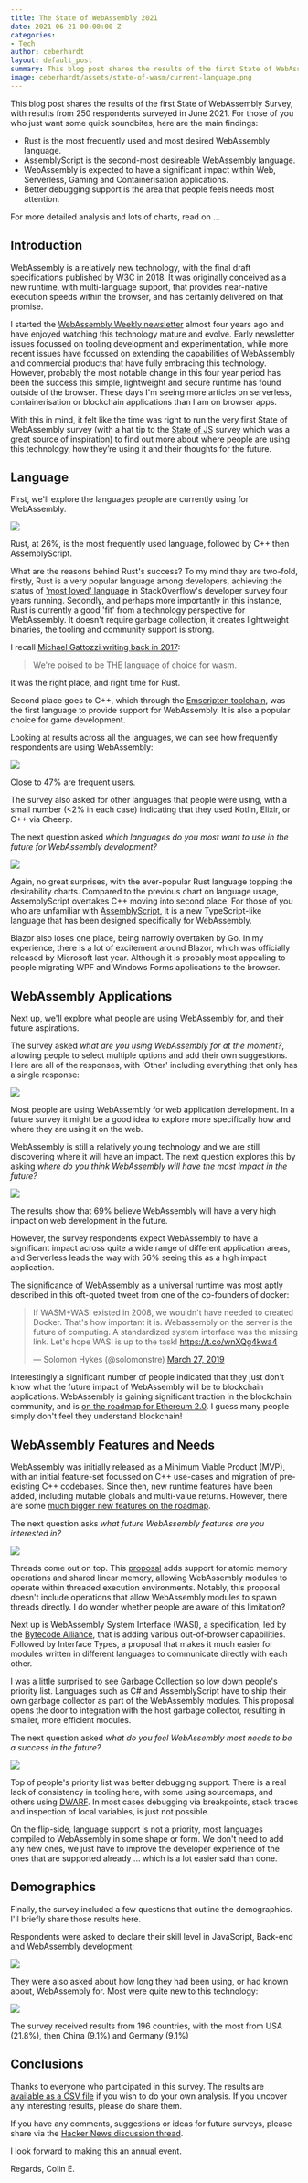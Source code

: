 ```yaml
---
title: The State of WebAssembly 2021
date: 2021-06-21 00:00:00 Z
categories:
- Tech
author: ceberhardt
layout: default_post
summary: This blog post shares the results of the first State of WebAssembly Survey, with results from 250 respondents surveyed in June 2021. We find that Rust is the most frequently used and most desired WebAssembly language and many other interesting results
image: ceberhardt/assets/state-of-wasm/current-language.png
---
```


This blog post shares the results of the first State of WebAssembly Survey, with results from 250 respondents surveyed in June 2021. For those of you who just want some quick soundbites, here are the main findings: 

 - Rust is the most frequently used and most desired WebAssembly language.
 - AssemblyScript is the second-most desireable WebAssembly language.
 - WebAssembly is expected to have a significant impact within Web, Serverless, Gaming and Containerisation applications.
 - Better debugging support is the area that people feels needs most attention.

 For more detailed analysis and lots of charts, read on ...

## Introduction

WebAssembly is a relatively new technology, with the final draft specifications published by W3C in 2018. It was originally conceived as a new runtime, with multi-language support, that provides near-native execution speeds within the browser, and has certainly delivered on that promise.

I started the [WebAssembly Weekly newsletter](https://wasmweekly.news/) almost four years ago and have enjoyed watching this technology mature and evolve. Early newsletter issues focussed on tooling development and experimentation, while more recent issues have focussed on extending the capabilities of WebAssembly and commercial products that have fully embracing this technology. However, probably the most notable change in this four year period has been the success this simple, lightweight and secure runtime has found outside of the browser. These days I'm seeing more articles on serverless, containerisation or blockchain applications than I am on browser apps.

With this in mind, it felt like the time was right to run the very first State of WebAssembly survey (with a hat tip to the [State of JS](https://stateofjs.com/) survey which was a great source of inspiration) to find out more about where people are using this technology, how they’re using it and their thoughts for the future.

## Language

First, we'll explore the languages people are currently using for WebAssembly.

<img src="{{site.baseurl}}/ceberhardt/assets/state-of-wasm/current-language.png"/>

Rust, at 26%, is the most frequently used language, followed by C++ then AssemblyScript.  

What are the reasons behind Rust's success? To my mind they are two-fold, firstly, Rust is a very popular language among developers, achieving the status of ['most loved' language](https://stackoverflow.blog/2020/01/20/what-is-rust-and-why-is-it-so-popular/) in StackOverflow's developer survey four years running. Secondly, and perhaps more importantly in this instance, Rust is currently a good 'fit' from a technology perspective for WebAssembly. It doesn't require garbage collection, it creates lightweight binaries, the tooling and community support is strong.

I recall [Michael Gattozzi writing back in 2017](https://blog.mgattozzi.dev/rust-wasm/):

> We're poised to be THE language of choice for wasm.

It was the right place, and right time for Rust.

Second place goes to C++, which through the [Emscripten toolchain](https://emscripten.org/), was the first language to provide support for WebAssembly. It is also a popular choice for game development.

Looking at results across all the languages, we can see how frequently respondents are using WebAssembly: 

<img src="{{site.baseurl}}/ceberhardt/assets/state-of-wasm/webassembly-frequency.png"/>

Close to 47% are frequent users.

The survey also asked for other languages that people were using, with a small number (<2% in each case) indicating that they used Kotlin, Elixir, or C++ via Cheerp.

The next question asked *which languages do you most want to use in the future for WebAssembly development?*

<img src="{{site.baseurl}}/ceberhardt/assets/state-of-wasm/desired-language.png"/>

Again, no great surprises, with the ever-popular Rust language topping the desirability charts. Compared to the previous chart on language usage, AssemblyScript overtakes C++ moving into second place. For those of you who are unfamiliar with [AssemblyScript](https://www.assemblyscript.org/), it is a new TypeScript-like language that has been designed specifically for WebAssembly. 

Blazor also loses one place, being narrowly overtaken by Go. In my experience, there is a lot of excitement around Blazor, which was officially released by Microsoft last year. Although it is probably most appealing to people migrating WPF and Windows Forms applications to the browser.

## WebAssembly Applications

Next up, we'll explore what people are using WebAssembly for, and their future aspirations.

The survey asked *what are you using WebAssembly for at the moment?*, allowing people to select multiple options and add their own suggestions. Here are all of the responses, with 'Other' including everything that only has a single response:

<img src="{{site.baseurl}}/ceberhardt/assets/state-of-wasm/wasm-usage.png"/>

Most people are using WebAssembly for web application development. In a future survey it might be a good idea to explore more specifically how and where they are using it on the web.

WebAssembly is still a relatively young technology and we are still discovering where it will have an impact. The next question explores this by asking *where do you think WebAssembly will have the most impact in the future?*

<img src="{{site.baseurl}}/ceberhardt/assets/state-of-wasm/future-impact.png"/>

The results show that 69% believe WebAssembly will have a very high impact on web development in the future.

However, the survey respondents expect WebAssembly to have a significant impact across quite a wide range of different application areas, and Serverless leads the way with 56% seeing this as a high impact application.

The significance of WebAssembly as a universal runtime was most aptly described in this oft-quoted tweet from one of the co-founders of docker:

<blockquote class="twitter-tweet"><p lang="en" dir="ltr">If WASM+WASI existed in 2008, we wouldn&#39;t have needed to created Docker. That&#39;s how important it is. Webassembly on the server is the future of computing. A standardized system interface was the missing link. Let&#39;s hope WASI is up to the task! <a href="https://t.co/wnXQg4kwa4">https://t.co/wnXQg4kwa4</a></p>&mdash; Solomon Hykes (@solomonstre) <a href="https://twitter.com/solomonstre/status/1111004913222324225?ref_src=twsrc%5Etfw">March 27, 2019</a></blockquote> <script async src="https://platform.twitter.com/widgets.js" charset="utf-8"></script>

Interestingly a significant number of people indicated that they just don't know what the future impact of WebAssembly will be to blockchain applications. WebAssembly is gaining significant traction in the blockchain community, and is [on the roadmap for Ethereum 2.0](https://medium.com/chainsafe-systems/ethereum-2-0-a-complete-guide-ewasm-394cac756baf). I guess many people simply don't feel they understand blockchain!

## WebAssembly Features and Needs

WebAssembly was initially released as a Minimum Viable Product (MVP), with an initial feature-set focussed on C++ use-cases and migration of pre-existing C++ codebases. Since then, new runtime features have been added, including 
mutable globals and multi-value returns. However, there are some [much bigger new features on the roadmap](https://github.com/WebAssembly/proposals).

The next question asks *what future WebAssembly features are you interested in?*

<img src="{{site.baseurl}}/ceberhardt/assets/state-of-wasm/webassembly-features.png"/>

Threads come out on top. This [proposal](https://github.com/WebAssembly/threads/blob/master/proposals/threads/Overview.md) adds support for atomic memory operations and shared linear memory, allowing WebAssembly modules to operate within threaded execution environments. Notably, this proposal doesn't include operations that allow WebAssembly modules to spawn threads directly. I do wonder whether people are aware of this limitation?

Next up is WebAssembly System Interface (WASI), a specification, led by the [Bytecode Alliance](https://bytecodealliance.org/), that is adding various out-of-browser capabilities. Followed by Interface Types, a proposal that makes it much easier for modules written in different languages to communicate directly with each other.

I was a little surprised to see Garbage Collection so low down people's priority list. Languages such as C# and AssemblyScript have to ship their own garbage collector as part of the WebAssembly modules. This proposal opens the door to integration with the host garbage collector, resulting in smaller, more efficient modules.

The next question asked *what do you feel WebAssembly most needs to be a success in the future?*

<img src="{{site.baseurl}}/ceberhardt/assets/state-of-wasm/wasm-needs.png"/>

Top of people's priority list was better debugging support. There is a real lack of consistency in tooling here, with some using sourcemaps, and others using [DWARF](http://dwarfstd.org/). In most cases debugging via breakpoints, stack traces and inspection of local variables, is just not possible.

On the flip-side, language support is not a priority, most languages compiled to WebAssembly in some shape or form. We don't need to add any new ones, we just have to improve the developer experience of the ones that are supported already ... which is a lot easier said than done.

## Demographics

Finally, the survey included a few questions that outline the demographics. I'll briefly share those results here.

Respondents were asked to declare their skill level in JavaScript, Back-end and WebAssembly development:

<img src="{{site.baseurl}}/ceberhardt/assets/state-of-wasm/skill-level.png"/>

They were also asked about how long they had been using, or had known about, WebAssembly for. Most were quite new to this technology:

<img src="{{site.baseurl}}/ceberhardt/assets/state-of-wasm/wasm-experience.png"/>

The survey received results from 196 countries, with the most from USA (21.8%), then China (9.1%) and Germany (9.1%)

## Conclusions

Thanks to everyone who participated in this survey. The results are [available as a CSV file](https://wasmweekly.news/assets/state-of-webassembly-2021.csv) if you wish to do your own analysis. If you uncover any interesting results, please do share them.

If you have any comments, suggestions or ideas for future surveys, please share via the [Hacker News discussion thread](https://news.ycombinator.com/item?id=27578123).

I look forward to making this an annual event.

Regards, Colin E.